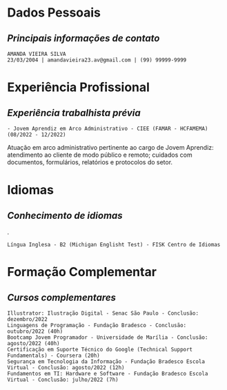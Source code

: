 # Dados Pessoais
## *Principais informações de contato*


    AMANDA VIEIRA SILVA
    23/03/2004 | amandavieira23.av@gmail.com | (99) 99999-9999

# Experiência Profissional
## *Experiência trabalhista prévia*

    - Jovem Aprendiz em Arco Administrativo - CIEE (FAMAR - HCFAMEMA) (08/2022 - 12/2022)
Atuação em arco administrativo pertinente ao cargo de Jovem Aprendiz: atendimento ao cliente
de modo público e remoto; cuidados com documentos, formulários, relatórios e protocolos do setor.

# Idiomas
## *Conhecimento de idiomas*

.

    Língua Inglesa - B2 (Michigan Englisht Test) - FISK Centro de Idiomas 

# Formação Complementar
## *Cursos complementares*

    Illustrator: Ilustração Digital - Senac São Paulo - Conclusão: dezembro/2022
    Linguagens de Programação - Fundação Bradesco - Conclusão: outubro/2022 (40h)
    Bootcamp Jovem Programador - Universidade de Marília - Conclusão: agosto/2022 (40h)
    Certificação em Suporte Técnico do Google (Technical Support Fundamentals) - Coursera (20h)
    Segurança em Tecnologia da Informação - Fundação Bradesco Escola Virtual - Conclusão: agosto/2022 (12h)
    Fundamentos em TI: Hardware e Software - Fundação Bradesco Escola Virtual - Conclusão: julho/2022 (7h)

    